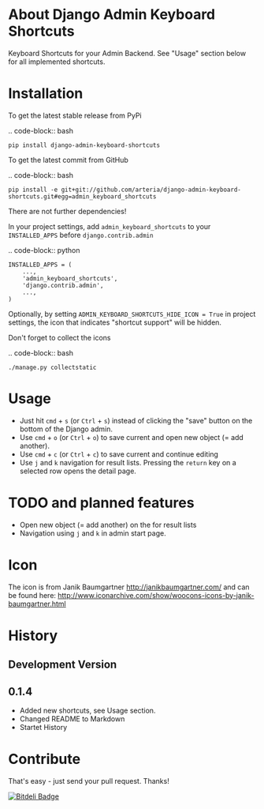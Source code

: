 About Django Admin Keyboard Shortcuts
============

Keyboard Shortcuts for your Admin Backend. See "Usage" section below for all implemented shortcuts.


Installation
============

To get the latest stable release from PyPi 

.. code-block:: bash

    pip install django-admin-keyboard-shortcuts

To get the latest commit from GitHub

.. code-block:: bash

    pip install -e git+git://github.com/arteria/django-admin-keyboard-shortcuts.git#egg=admin_keyboard_shortcuts

 
There are not further dependencies! 

In your project settings, add ``admin_keyboard_shortcuts`` to your ``INSTALLED_APPS`` before ``django.contrib.admin``

.. code-block:: python

    INSTALLED_APPS = (
        ...,
        'admin_keyboard_shortcuts',
        'django.contrib.admin', 
        ...,
    )
   


Optionally, by setting ``ADMIN_KEYBOARD_SHORTCUTS_HIDE_ICON = True`` in project settings, the icon that indicates 
"shortcut support" will be hidden. 

 


Don't forget to collect the icons

.. code-block:: bash

    ./manage.py collectstatic


Usage
============


* Just hit ``cmd`` + ``s`` (or ``Ctrl`` + ``s``) instead of clicking the "save" button on the bottom of the Django admin. 
* Use ``cmd`` + ``o`` (or ``Ctrl`` + ``o``) to save current and open new object (= add another). 
* Use ``cmd`` + ``c`` (or ``Ctrl`` + ``c``) to save current and continue editing
* Use ``j`` and ``k`` navigation for result lists. Pressing the ``return`` key on a selected row opens the detail page.


TODO and planned features
============

* Open new object (= add another) on the for result lists
* Navigation using ``j`` and ``k`` in admin start page.


Icon
============


The icon is from Janik Baumgartner http://janikbaumgartner.com/
and can be found here: http://www.iconarchive.com/show/woocons-icons-by-janik-baumgartner.html

History
============


Development Version
-------------------


0.1.4
-----
* Added new shortcuts, see Usage section.
* Changed README to Markdown 
* Startet History



Contribute
============


That's easy - just send your pull request. Thanks!

[![Bitdeli Badge](https://d2weczhvl823v0.cloudfront.net/philippeowagner/django-admin-keyboard-shortcuts/trend.png)](https://bitdeli.com/free "Bitdeli Badge")

